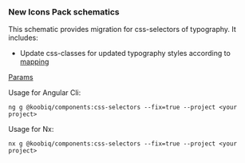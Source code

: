 ### New Icons Pack schematics

This schematic provides migration for css-selectors of typography. It includes:

- Update css-classes for updated typography styles according to [mapping](data.ts)

[Params](schema.ts)

Usage for Angular Cli:

```shell
ng g @koobiq/components:css-selectors --fix=true --project <your project>
```

Usage for Nx:

```shell
nx g @koobiq/components:css-selectors --fix=true --project <your project>
```
